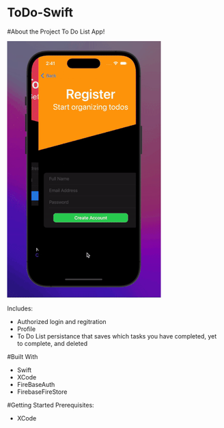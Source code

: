 # ToDo-Swift

#About the Project
To Do List App!

![](https://github.com/bhenriqu1/ToDo-Swift/blob/main/ToDo-iOS-app/ToDo-iOS-app/Other/todo-list-gif-smaller.gif)


Includes:
* Authorized login and regitration
* Profile
* To Do List persistance that saves which tasks you have completed, yet to complete, and deleted

#Built With
* Swift
* XCode
* FireBaseAuth
* FirebaseFireStore

#Getting Started
Prerequisites:
* XCode

